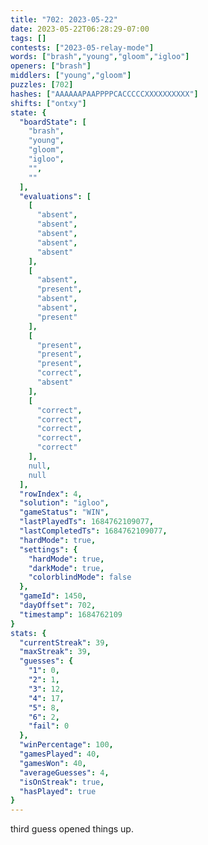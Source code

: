 ```yaml
---
title: "702: 2023-05-22"
date: 2023-05-22T06:28:29-07:00
tags: []
contests: ["2023-05-relay-mode"]
words: ["brash","young","gloom","igloo"]
openers: ["brash"]
middlers: ["young","gloom"]
puzzles: [702]
hashes: ["AAAAAAPAAPPPPCACCCCCXXXXXXXXXX"]
shifts: ["ontxy"]
state: {
  "boardState": [
    "brash",
    "young",
    "gloom",
    "igloo",
    "",
    ""
  ],
  "evaluations": [
    [
      "absent",
      "absent",
      "absent",
      "absent",
      "absent"
    ],
    [
      "absent",
      "present",
      "absent",
      "absent",
      "present"
    ],
    [
      "present",
      "present",
      "present",
      "correct",
      "absent"
    ],
    [
      "correct",
      "correct",
      "correct",
      "correct",
      "correct"
    ],
    null,
    null
  ],
  "rowIndex": 4,
  "solution": "igloo",
  "gameStatus": "WIN",
  "lastPlayedTs": 1684762109077,
  "lastCompletedTs": 1684762109077,
  "hardMode": true,
  "settings": {
    "hardMode": true,
    "darkMode": true,
    "colorblindMode": false
  },
  "gameId": 1450,
  "dayOffset": 702,
  "timestamp": 1684762109
}
stats: {
  "currentStreak": 39,
  "maxStreak": 39,
  "guesses": {
    "1": 0,
    "2": 1,
    "3": 12,
    "4": 17,
    "5": 8,
    "6": 2,
    "fail": 0
  },
  "winPercentage": 100,
  "gamesPlayed": 40,
  "gamesWon": 40,
  "averageGuesses": 4,
  "isOnStreak": true,
  "hasPlayed": true
}
---
```

<!-- more -->
third guess opened things up.
